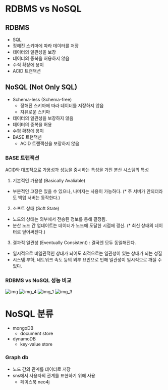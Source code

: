 # RDBMS vs NoSQL

## RDBMS

- SQL
- 정해진 스키마에 따라 데이터를 저장
- 데이터의 일관성을 보장
- 데이터의 중복을 허용하지 않음
- 수직 확장에 용이
- ACID 트랜잭션

## NoSQL (Not Only SQL)

- Schema-less (Schema-free)
  - 정해진 스키마에 따라 데이터를 저장하지 않음
  - 자유로운 스키마
- 데이터의 일관성을 보장하지 않음
- 데이터의 중복을 허용
- 수평 확장에 용이
- BASE 트랜잭션
  - ACID 트랜잭션을 보장하지 않음


### BASE 트랜잭션

ACID와 대조적으로 가용성과 성능을 중시하는 특성을 가진 분산 시스템의 특성

1. 기본적인 가용성 (Basically Avaliable)

- 부분적인 고장은 있을 수 있으나, 나머지는 사용이 가능하다. (* 주 서버가 안되더라도 백업 서버는 동작한다.)

2. 소프트 상태 (Soft State)

- 노드의 상태는 외부에서 전송된 정보를 통해 결정됨.
- 분산 노드 간 업데이트는 데이터가 노드에 도달한 시점에 갱신. (* 최신 상태의 데이터로 덮어써진다.)

3. 결과적 일관성 (Eventually Consistent) : 결국엔 모두 동일해진다.

- 일시적으로 비일관적인 상태가 되어도 최적으로는 일관성이 있는 상태가 되는 성질
- 시스템 부하, 네트워크 속도 등의 외부 요인으로 인해 일관성이 일시적으로 깨질 수 있다.


### RDBMS vs NoSQL 성능 비교
![img](https://github.com/SoftwareMaestro-Backend-Study/cs-study/assets/61899645/6b3fbf06-9621-4303-bd9b-fad2036d9ad9)
![img_4](https://github.com/SoftwareMaestro-Backend-Study/cs-study/assets/61899645/09d5f187-20fe-41b3-acc9-20795aaa83c4)
![img_1](https://github.com/SoftwareMaestro-Backend-Study/cs-study/assets/61899645/f3cc6eab-6596-4519-a99e-94c074dcf9d9)
![img_3](https://github.com/SoftwareMaestro-Backend-Study/cs-study/assets/61899645/fdd51683-c6d3-4765-9359-f787427dfd21)

# NoSQL 분류
- mongoDB
  - document store
- dynamoDB
    - key-value store
### Graph db
- 노드 간의 관계를 데이터로 저장
- sns에서 사용자의 관계를 표현하기 위해 사용
  - 페이스북 neo4j
